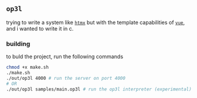 ## 	`op3l`

trying to write a system like [`htmx`](https://htmx.org/) but with the template capabilities of [`vue`](https://vuejs.org/), and i wanted to write it in c.


### building
to buld the project, run the following commands
```bash
chmod +x make.sh
./make.sh
./out/op3l 4000 # run the server on port 4000
# OR
./out/op3l samples/main.op3l # run the op3l interpreter (experimental)
```